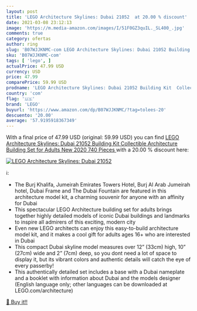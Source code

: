 ```yaml
---
layout: post
title: 'LEGO Architecture Skylines: Dubai 21052  at 20.00 % discount'
date: 2021-03-08 23:12:13
image: 'https://m.media-amazon.com/images/I/51F0GZ3quIL._SL400_.jpg'
comments: true
category: ofertas
author: ring
slug: 'B07WJJKNMC-com LEGO Architecture Skylines: Dubai 21052 Building Kit...'
sku: 'B07WJJKNMC-com'
tags: [ 'lego', ]
actualPrice: 47.99 USD
currency: USD
price: 47.99
comparePrice: 59.99 USD
prodname: 'LEGO Architecture Skylines: Dubai 21052 Building Kit  Collectible Architecture Building Set for Adults  New 2020  740 Pieces '
country: 'com'
flag: '🇺🇸'
brand: 'LEGO'
buyurl: 'https://www.amazon.com/dp/B07WJJKNMC/?tag=tolees-20'
descuento: '20.00'
average: '57.9195918367349'
---
```


With a final price of 47.99 USD (original: 59.99 USD) you can find [LEGO Architecture Skylines: Dubai 21052 Building Kit  Collectible Architecture Building Set for Adults  New 2020  740 Pieces ](https://www.amazon.com/dp/B07WJJKNMC/?tag=tolees-20) with a  20.00 % discount here:

[![LEGO Architecture Skylines: Dubai 21052 ](https://m.media-amazon.com/images/I/51F0GZ3quIL._SL400_.jpg)](https://www.amazon.com/dp/B07WJJKNMC/?tag=tolees-20)

ℹ️:

- The Burj Khalifa, Jumeirah Emirates Towers Hotel, Burj Al Arab Jumeirah hotel, Dubai Frame and The Dubai Fountain are featured in this architecture model kit, a charming souvenir for anyone with an affinity for Dubai
- This spectacular LEGO Architecture building set for adults brings together highly detailed models of iconic Dubai buildings and landmarks to inspire all admirers of this exciting, modern city
- Even new LEGO architects can enjoy this easy-to-build architecture model kit, and it makes a cool gift for adults ages 16+ who are interested in Dubai
- This compact Dubai skyline model measures over 12” (33cm) high, 10” (27cm) wide and 2” (7cm) deep, so you dont need a lot of space to display it, but its vibrant colors and authentic details will catch the eye of every passerby!
- This authentically detailed set includes a base with a Dubai nameplate and a booklet with information about Dubai and the models designer (English language only; other languages can be downloaded at LEGO.com/architecture)

[🛒 Buy it!!](https://www.amazon.com/dp/B07WJJKNMC/?tag=tolees-20)
